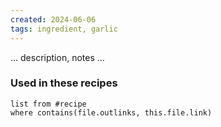 ```yaml
---
created: 2024-06-06
tags: ingredient, garlic
---
```



… description, notes …

### Used in these recipes

```dataview
list from #recipe
where contains(file.outlinks, this.file.link)
```
